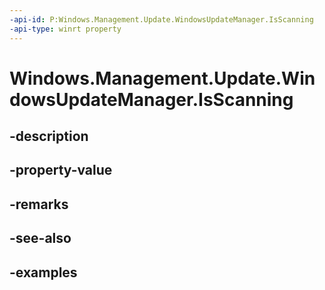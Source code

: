 ```yaml
---
-api-id: P:Windows.Management.Update.WindowsUpdateManager.IsScanning
-api-type: winrt property
---
```


# Windows.Management.Update.WindowsUpdateManager.IsScanning

<!--
public bool IsScanning { get; }
-->


## -description

## -property-value

## -remarks

## -see-also

## -examples


